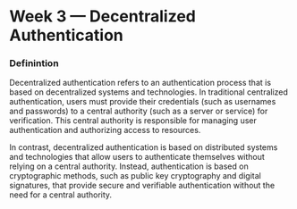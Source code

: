 # Week 3 — Decentralized Authentication

### Definintion
Decentralized authentication refers to an authentication process that is based on decentralized systems and technologies. In traditional centralized authentication, users must provide their credentials (such as usernames and passwords) to a central authority (such as a server or service) for verification. This central authority is responsible for managing user authentication and authorizing access to resources.

In contrast, decentralized authentication is based on distributed systems and technologies that allow users to authenticate themselves without relying on a central authority. Instead, authentication is based on cryptographic methods, such as public key cryptography and digital signatures, that provide secure and verifiable authentication without the need for a central authority.